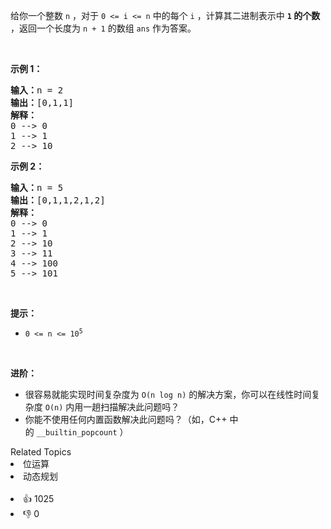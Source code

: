 <p>给你一个整数 <code>n</code> ，对于&nbsp;<code>0 &lt;= i &lt;= n</code> 中的每个 <code>i</code> ，计算其二进制表示中 <strong><code>1</code> 的个数</strong> ，返回一个长度为 <code>n + 1</code> 的数组 <code>ans</code> 作为答案。</p>

<p>&nbsp;</p>

<div class="original__bRMd">
<div>
<p><strong>示例 1：</strong></p>

<pre>
<strong>输入：</strong>n = 2
<strong>输出：</strong>[0,1,1]
<strong>解释：</strong>
0 --&gt; 0
1 --&gt; 1
2 --&gt; 10
</pre>

<p><strong>示例 2：</strong></p>

<pre>
<strong>输入：</strong>n = 5
<strong>输出：</strong>[0,1,1,2,1,2]
<strong>解释：</strong>
0 --&gt; 0
1 --&gt; 1
2 --&gt; 10
3 --&gt; 11
4 --&gt; 100
5 --&gt; 101
</pre>

<p>&nbsp;</p>

<p><strong>提示：</strong></p>

<ul>
	<li><code>0 &lt;= n &lt;= 10<sup>5</sup></code></li>
</ul>

<p>&nbsp;</p>

<p><strong>进阶：</strong></p>

<ul>
	<li>很容易就能实现时间复杂度为 <code>O(n log n)</code> 的解决方案，你可以在线性时间复杂度 <code>O(n)</code> 内用一趟扫描解决此问题吗？</li>
	<li>你能不使用任何内置函数解决此问题吗？（如，C++ 中的&nbsp;<code>__builtin_popcount</code> ）</li>
</ul>
</div>
</div>
<div><div>Related Topics</div><div><li>位运算</li><li>动态规划</li></div></div><br><div><li>👍 1025</li><li>👎 0</li></div>